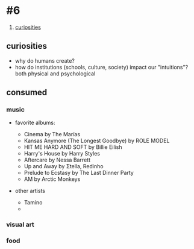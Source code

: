 # #6 

1. [curiosities](#curiosities)

## curiosities
* why do humans create?
* how do institutions (schools, culture, society) impact our "intuitions"? both physical and psychological 


## consumed 

### music 
* favorite albums: 
    * Cinema by The Marías
    * Kansas Anymore (The Longest Goodbye) by ROLE MODEL 
    * HIT ME HARD AND SOFT by Billie Eilish 
    * Harry's House by Harry Styles 
    * Aftercare by Nessa Barrett 
    * Up and Away by Σtella, Redinho 
    * Prelude to Ecstasy by The Last Dinner Party 
    * AM by Arctic Monkeys 
 
* other artists
    * Tamino
    *  

### visual art

### food 